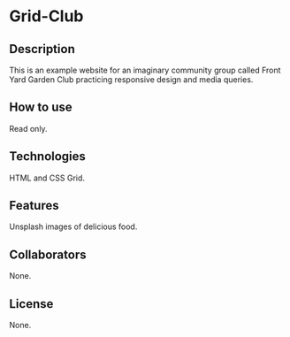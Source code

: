 # Grid-Club

## Description
This is an example website for an imaginary community group called Front Yard Garden Club practicing responsive design and media queries.

## How to use
Read only. 

## Technologies
HTML and CSS Grid.

## Features
Unsplash images of delicious food.

## Collaborators
None.

## License
None.
